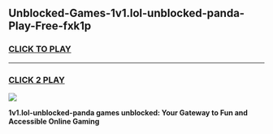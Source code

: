 
## Unblocked-Games-1v1.lol-unblocked-panda-Play-Free-fxk1p
<h3>
<a href="https://premium76.site?title=1v1.lol-unblocked-panda&ref=21A">CLICK TO PLAY</a></h3>
<hr>

<h3>
<a href="https://premium76.site?title=1v1.lol-unblocked-panda&ref=21A">CLICK 2 PLAY</a>
  
</h3>

<a href="https://premium76.site?title=1v1.lol-unblocked-panda&ref=21A"><img src="https://clearcache.store/games.png"></a>


**1v1.lol-unblocked-panda games unblocked: Your Gateway to Fun and Accessible Online Gaming**
